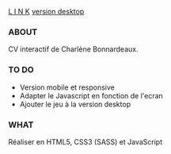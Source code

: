 [L I N K](https://charlene-bx.github.io/0.2_MonCV/)
[version desktop](https://zupimages.net/viewer.php?id=21/04/siph.png][img]https://zupimages.net/up/21/04/siph.png)
### ABOUT
CV interactif de Charlène Bonnardeaux.

### TO DO
* Version mobile et responsive
* Adapter le Javascript en fonction de l'ecran
* Ajouter le jeu à la version desktop

### WHAT
Réaliser en HTML5, CSS3 (SASS) et JavaScript

